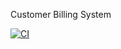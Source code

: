 Customer Billing System

[![CI](https://github.com/mohitraj1050/stepinminiproject/actions/workflows/main.yml/badge.svg)](https://github.com/mohitraj1050/stepinminiproject/actions/workflows/main.yml)


